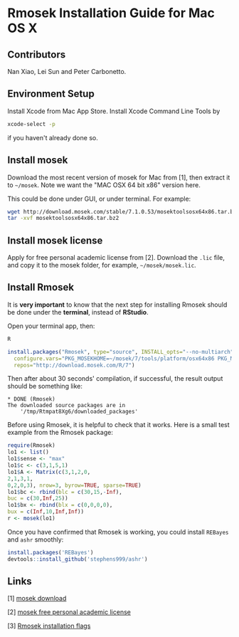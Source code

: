 # Rmosek Installation Guide for Mac OS X

## Contributors

Nan Xiao, Lei Sun and Peter Carbonetto.

## Environment Setup

Install Xcode from Mac App Store. Install Xcode Command Line Tools by

```bash
xcode-select -p
```

if you haven't already done so.

## Install mosek

Download the most recent version of mosek for Mac from [1], then
extract it to `~/mosek`. Note we want the "MAC OSX 64 bit x86" version
here.

This could be done under GUI, or under terminal. For example:

```bash
wget http://download.mosek.com/stable/7.1.0.53/mosektoolsosx64x86.tar.bz2
tar -xvf mosektoolsosx64x86.tar.bz2
```

## Install mosek license

Apply for free personal academic license from [2]. Download the `.lic`
file, and copy it to the mosek folder, for example,
`~/mosek/mosek.lic`.

## Install Rmosek

It is **very important** to know that the next step for installing
Rmosek should be done under the **terminal**, instead of **RStudio**.

Open your terminal app, then:

```bash
R
```

```r
install.packages("Rmosek", type="source", INSTALL_opts="--no-multiarch", 
  configure.vars="PKG_MOSEKHOME=~/mosek/7/tools/platform/osx64x86 PKG_MOSEKLIB=mosek64", 
  repos="http://download.mosek.com/R/7")
```

Then after about 30 seconds' compilation, if successful, the result
output should be something like:

```
* DONE (Rmosek)
The downloaded source packages are in
    '/tmp/Rtmpat8Xg6/downloaded_packages'
```

Before using Rmosek, it is helpful to check that it works. 
Here is a small test example from the Rmosek package:

```r
require(Rmosek)
lo1 <- list()
lo1$sense <- "max"
lo1$c <- c(3,1,5,1)
lo1$A <- Matrix(c(3,1,2,0,
2,1,3,1,
0,2,0,3), nrow=3, byrow=TRUE, sparse=TRUE)
lo1$bc <- rbind(blc = c(30,15,-Inf),
buc = c(30,Inf,25))
lo1$bx <- rbind(blx = c(0,0,0,0),
bux = c(Inf,10,Inf,Inf))
r <- mosek(lo1)
```

Once you have confirmed that Rmosek is working, you could install
`REBayes` and `ashr` smoothly:

```r
install.packages('REBayes')
devtools::install_github('stephens999/ashr')
```

## Links

[1] [mosek download](https://www.mosek.com/resources/downloads)

[2] [mosek free personal academic
license](https://www.mosek.com/resources/academic-license)

[3] [Rmosek installation
flags](https://stephenslab.slack.com/archives/rtips/p1461621202000012)
